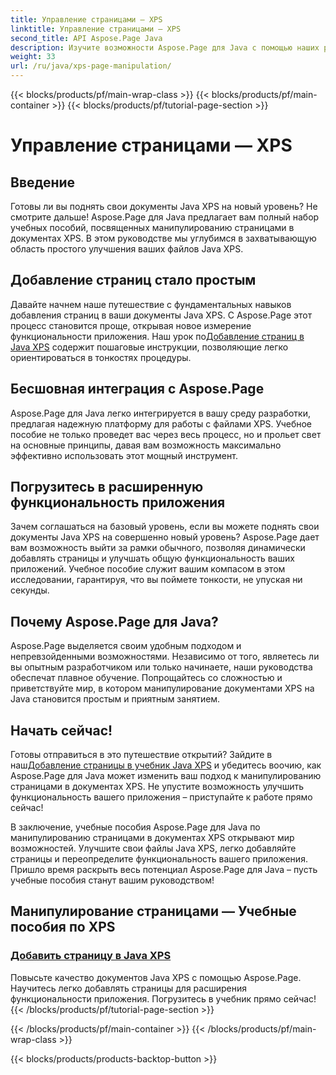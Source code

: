 ```yaml
---
title: Управление страницами — XPS
linktitle: Управление страницами — XPS
second_title: API Aspose.Page Java
description: Изучите возможности Aspose.Page для Java с помощью наших руководств. Улучшите свои документы Java XPS, легко добавляя страницы для расширения функциональности приложения.
weight: 33
url: /ru/java/xps-page-manipulation/
---
```


{{< blocks/products/pf/main-wrap-class >}}
{{< blocks/products/pf/main-container >}}
{{< blocks/products/pf/tutorial-page-section >}}

# Управление страницами — XPS


## Введение

Готовы ли вы поднять свои документы Java XPS на новый уровень? Не смотрите дальше! Aspose.Page для Java предлагает вам полный набор учебных пособий, посвященных манипулированию страницами в документах XPS. В этом руководстве мы углубимся в захватывающую область простого улучшения ваших файлов Java XPS.

## Добавление страниц стало простым

 Давайте начнем наше путешествие с фундаментальных навыков добавления страниц в ваши документы Java XPS. С Aspose.Page этот процесс становится проще, открывая новое измерение функциональности приложения. Наш урок по[Добавление страниц в Java XPS](./add-page/) содержит пошаговые инструкции, позволяющие легко ориентироваться в тонкостях процедуры.

## Бесшовная интеграция с Aspose.Page

Aspose.Page для Java легко интегрируется в вашу среду разработки, предлагая надежную платформу для работы с файлами XPS. Учебное пособие не только проведет вас через весь процесс, но и прольет свет на основные принципы, давая вам возможность максимально эффективно использовать этот мощный инструмент.

## Погрузитесь в расширенную функциональность приложения

Зачем соглашаться на базовый уровень, если вы можете поднять свои документы Java XPS на совершенно новый уровень? Aspose.Page дает вам возможность выйти за рамки обычного, позволяя динамически добавлять страницы и улучшать общую функциональность ваших приложений. Учебное пособие служит вашим компасом в этом исследовании, гарантируя, что вы поймете тонкости, не упуская ни секунды.

## Почему Aspose.Page для Java?

Aspose.Page выделяется своим удобным подходом и непревзойденными возможностями. Независимо от того, являетесь ли вы опытным разработчиком или только начинаете, наши руководства обеспечат плавное обучение. Попрощайтесь со сложностью и приветствуйте мир, в котором манипулирование документами XPS на Java становится простым и приятным занятием.

## Начать сейчас!

 Готовы отправиться в это путешествие открытий? Зайдите в наш[Добавление страницы в учебник Java XPS](./add-page/) и убедитесь воочию, как Aspose.Page для Java может изменить ваш подход к манипулированию страницами в документах XPS. Не упустите возможность улучшить функциональность вашего приложения – приступайте к работе прямо сейчас!

В заключение, учебные пособия Aspose.Page для Java по манипулированию страницами в документах XPS открывают мир возможностей. Улучшите свои файлы Java XPS, легко добавляйте страницы и переопределите функциональность вашего приложения. Пришло время раскрыть весь потенциал Aspose.Page для Java – пусть учебные пособия станут вашим руководством!
## Манипулирование страницами — Учебные пособия по XPS
### [Добавить страницу в Java XPS](./add-page/)
Повысьте качество документов Java XPS с помощью Aspose.Page. Научитесь легко добавлять страницы для расширения функциональности приложения. Погрузитесь в учебник прямо сейчас!
{{< /blocks/products/pf/tutorial-page-section >}}

{{< /blocks/products/pf/main-container >}}
{{< /blocks/products/pf/main-wrap-class >}}

{{< blocks/products/products-backtop-button >}}
